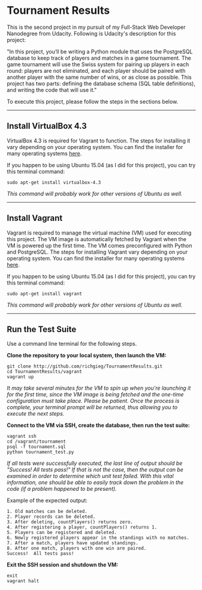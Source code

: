 # Tournament Results

This is the second project in my pursuit of my Full-Stack Web Developer
Nanodegree from Udacity. Following is Udacity's description for this project:

"In this project, you’ll be writing a Python module that uses the PostgreSQL
database to keep track of players and matches in a game tournament. The game
tournament will use the Swiss system for pairing up players in each round:
players are not eliminated, and each player should be paired with another player
with the same number of wins, or as close as possible. This project has two
parts: defining the database schema (SQL table definitions), and writing the
code that will use it."

To execute this project, please follow the steps in the sections below.

----
## Install VirtualBox 4.3
VirtualBox 4.3 is required for Vagrant to function. The steps for installing it
vary depending on your operating system. You can find the installer for many
operating systems [here](https://www.virtualbox.org/wiki/Download_Old_Builds_4_3).

If you happen to be using Ubuntu 15.04 (as I did for this project), you can try
this terminal command:
```
sudo apt-get install virtualbox-4.3
```

*This command will probably work for other versions of Ubuntu as well.*

----
## Install Vagrant
Vagrant is required to manage the virtual machine (VM) used for executing this
project. The VM image is automatically fetched by Vagrant when the VM is
powered up the first time. The VM comes preconfigured with Python and
PostgreSQL. The steps for installing Vagrant vary depending on your operating
system. You can find the installer for many operating systems
[here](https://www.vagrantup.com/downloads.html).

If you happen to be using Ubuntu 15.04 (as I did for this project), you can try
this terminal command:
```
sudo apt-get install vagrant
```

*This command will probably work for other versions of Ubuntu as well.*

----
## Run the Test Suite
Use a command line terminal for the following steps.

**Clone the repository to your local system, then launch the VM:**
```
git clone http://github.com/richgieg/TournamentResults.git
cd TournamentResults/vagrant
vagrant up
```

*It may take several minutes for the VM to spin up when you're launching it for
the first time, since the VM image is being fetched and the one-time
configuration must take place. Please be patient. Once the process is complete,
your terminal prompt will be returned, thus allowing you to execute the next
steps.*

**Connect to the VM via SSH, create the database, then run the test suite:**
```
vagrant ssh
cd /vagrant/tournament
psql -f tournament.sql
python tournament_test.py
```

*If all tests were successfully executed, the last line of output should be
"Success!  All tests pass!" If that is not the case, then the output can be
examined in order to determine which unit test failed. With this vital
information, one should be able to easily track down the problem in the code
(if a problem happened to be present).*

Example of the expected output:
```
1. Old matches can be deleted.
2. Player records can be deleted.
3. After deleting, countPlayers() returns zero.
4. After registering a player, countPlayers() returns 1.
5. Players can be registered and deleted.
6. Newly registered players appear in the standings with no matches.
7. After a match, players have updated standings.
8. After one match, players with one win are paired.
Success!  All tests pass!

```

**Exit the SSH session and shutdown the VM:**
```
exit
vagrant halt
```
